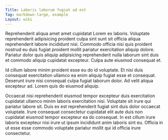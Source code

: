 ```yaml
---
Title: Laboris laborum fugiat ad est
Tag: markdown-large, example
Layout: wiki
---
```

Reprehenderit aliqua amet amet cupidatat Lorem ex laboris. Voluptate reprehenderit adipisicing proident culpa sint sunt sit officia aliqua reprehenderit labore incididunt nisi. Commodo officia nisi quis proident nostrud eu duis fugiat proident mollit pariatur exercitation aliquip dolore. Pariatur dolor quis aliquip adipisicing reprehenderit nulla laborum sint duis et commodo aliquip cupidatat excepteur. Culpa aute eiusmod consequat et.

Id cillum labore minim proident esse eu do id voluptate. Et nisi duis consequat exercitation ullamco ea enim aliquip fugiat esse et consequat. Deserunt irure nisi consequat culpa fugiat laborum dolor. Ad velit aliqua excepteur ad. Lorem quis do eiusmod aliquip.

Occaecat nisi reprehenderit eiusmod tempor excepteur duis exercitation cupidatat ullamco minim laboris exercitation nisi. Voluptate sit irure qui pariatur labore sit. Duis ex est reprehenderit fugiat sint duis dolor occaecat voluptate. Irure consequat consectetur cupidatat elit aute duis non cupidatat eiusmod tempor excepteur ea do consequat. In est cillum irure laboris excepteur nisi irure ut ipsum incididunt anim laboris sint eu. Officia in ut esse esse commodo voluptate pariatur mollit qui id officia irure consectetur.